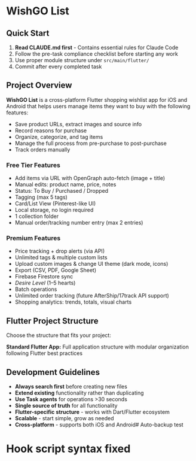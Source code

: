 # WishGO List

## Quick Start

1. **Read CLAUDE.md first** - Contains essential rules for Claude Code
2. Follow the pre-task compliance checklist before starting any work
3. Use proper module structure under `src/main/flutter/`
4. Commit after every completed task

## Project Overview

**WishGO List** is a cross-platform Flutter shopping wishlist app for iOS and Android that helps users manage items they want to buy with the following features:

- Save product URLs, extract images and source info
- Record reasons for purchase
- Organize, categorize, and tag items
- Manage the full process from pre-purchase to post-purchase
- Track orders manually

### Free Tier Features
- Add items via URL with OpenGraph auto-fetch (image + title)
- Manual edits: product name, price, notes
- Status: To Buy / Purchased / Dropped
- Tagging (max 5 tags)
- Card/List View (Pinterest-like UI)
- Local storage, no login required
- 1 collection folder
- Manual order/tracking number entry (max 2 entries)

### Premium Features
- Price tracking + drop alerts (via API)
- Unlimited tags & multiple custom lists
- Upload custom images & change UI theme (dark mode, icons)
- Export (CSV, PDF, Google Sheet)
- Firebase Firestore sync
- *Desire Level* (1–5 hearts)
- Batch operations
- Unlimited order tracking (future AfterShip/17track API support)
- Shopping analytics: trends, totals, visual charts

## Flutter Project Structure

Choose the structure that fits your project:

**Standard Flutter App:** Full application structure with modular organization following Flutter best practices

## Development Guidelines

- **Always search first** before creating new files
- **Extend existing** functionality rather than duplicating  
- **Use Task agents** for operations >30 seconds
- **Single source of truth** for all functionality
- **Flutter-specific structure** - works with Dart/Flutter ecosystem
- **Scalable** - start simple, grow as needed
- **Cross-platform** - supports both iOS and Android# Auto-backup test
# Hook script syntax fixed
